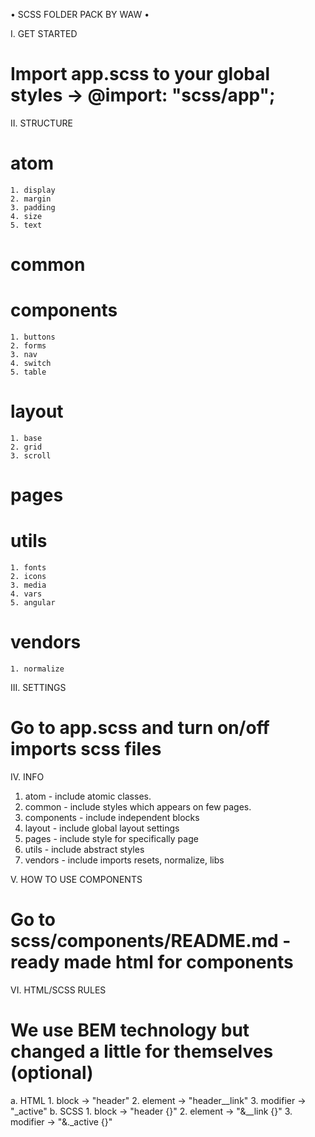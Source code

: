 • SCSS FOLDER PACK BY WAW • 

I. GET STARTED
# Import app.scss to your global styles -> @import: "scss/app";

II. STRUCTURE
# atom 
	1. display
	2. margin
	3. padding
	4. size
	5. text
# common
# components
	1. buttons
	2. forms
	3. nav
	4. switch
	5. table
# layout
	1. base
	2. grid
	3. scroll
# pages
# utils
	1. fonts
	2. icons
	3. media
	4. vars
	5. angular
# vendors
	1. normalize

III. SETTINGS
# Go to app.scss and turn on/off imports scss files

IV. INFO
1. atom - include atomic classes.
2. common - include styles which appears on few pages.
3. components - include independent blocks
4. layout - include global layout settings
5. pages - include style for specifically page
6. utils - include abstract styles
7. vendors - include imports resets, normalize, libs

V. HOW TO USE COMPONENTS
# Go to scss/components/README.md - ready made html for components

VI. HTML/SCSS RULES
# We use BEM technology but changed a little for themselves (optional)
a. HTML
	1. block -> "header"
	2. element -> "header__link"
	3. modifier -> "_active"
b. SCSS
	1. block -> "header {}"
	2. element -> "&__link {}"
	3. modifier -> "&._active {}"